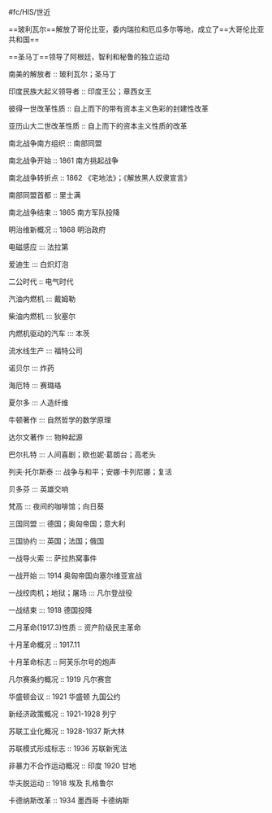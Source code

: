 #fc/HIS/世近 

==玻利瓦尔==解放了哥伦比亚，委内瑞拉和厄瓜多尔等地，成立了==大哥伦比亚共和国==

==圣马丁==领导了阿根廷，智利和秘鲁的独立运动

南美的解放者 :: 玻利瓦尔；圣马丁

印度民族大起义领导者 :: 印度王公；章西女王

彼得一世改革性质 :: 自上而下的带有资本主义色彩的封建性改革

亚历山大二世改革性质 :: 自上而下的资本主义性质的改革

南北战争南方组织 :: 南部同盟

南北战争开始 :: 1861 南方挑起战争

南北战争转折点 :: 1862 《宅地法》；《解放黑人奴隶宣言》

南部同盟首都 :: 里士满

南北战争结束 :: 1865 南方军队投降

明治维新概况 :: 1868 明治政府

电磁感应 ::: 法拉第

爱迪生 ::: 白炽灯泡

二公时代 :: 电气时代

汽油内燃机 ::: 戴姆勒

柴油内燃机 ::: 狄塞尔

内燃机驱动的汽车 ::: 本茨

流水线生产 ::: 福特公司

诺贝尔 ::: 炸药

海厄特 ::: 赛璐珞

夏尔多 ::: 人造纤维

牛顿著作 ::: 自然哲学的数学原理

达尔文著作 ::: 物种起源

巴尔扎特 ::: 人间喜剧；欧也妮·葛朗台；高老头

列夫·托尔斯泰 ::: 战争与和平；安娜·卡列尼娜；复活

贝多芬 ::: 英雄交响

梵高 ::: 夜间的咖啡馆；向日葵

三国同盟 ::: 德国；奥匈帝国；意大利

三国协约 ::: 英国；法国；俄国

一战导火索 ::: 萨拉热窝事件

一战开始 ::: 1914 奥匈帝国向塞尔维亚宣战

一战绞肉机；地狱；屠场 ::: 凡尔登战役

一战结束 ::: 1918 德国投降

二月革命(1917.3)性质 :: 资产阶级民主革命

十月革命概况 :: 1917.11

十月革命标志 :: 阿芙乐尔号的炮声

凡尔赛条约概况 :: 1919 凡尔赛宫

华盛顿会议 :: 1921 华盛顿 九国公约

新经济政策概况 :: 1921-1928 列宁

苏联工业化概况 :: 1928-1937 斯大林

苏联模式形成标志 :: 1936 苏联新宪法

非暴力不合作运动概况 :: 印度 1920 甘地

华夫脱运动 :: 1918 埃及 扎格鲁尔

卡德纳斯改革 :: 1934 墨西哥 卡德纳斯

